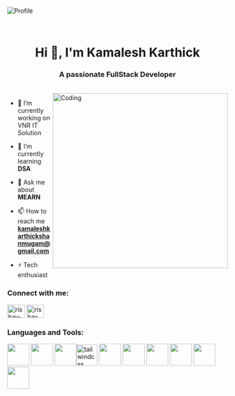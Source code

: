 
![Profile](https://www.deviantart.com/vendaciousness/art/Cyber-City-Scroll-1-1052257435)

<br/>

<h1 align="center">Hi 👋, I'm Kamalesh Karthick</h1>
<h3 align="center">A passionate FullStack Developer</h3>
<br/>
<img align="right" alt="Coding" width="400" src="https://i.pinimg.com/originals/0f/b9/4d/0fb94dff52a5935e105ec497a0c010a5.gif">



- 🔭 I’m currently working on VNR IT Solution

- 🌱 I’m currently learning **DSA**

- 💬 Ask me about **MEARN**

- 📫 How to reach me **kamaleshkarthickshanmugam@gmail.com**

- ⚡ Tech enthusiast 

<h3 align="left">Connect with me:</h3>
<p align="left">
<a href="https://www.linkedin.com/in/kamaleshkarthick/" target="blank"><img align="center" src="https://raw.githubusercontent.com/rahuldkjain/github-profile-readme-generator/master/src/images/icons/Social/linked-in-alt.svg" alt="rishav-chanda-b89a791b3" height="30" width="40" /></a>
<a href="https://instagram.com/" target="blank"><img align="center" src="https://raw.githubusercontent.com/rahuldkjain/github-profile-readme-generator/master/src/images/icons/Social/instagram.svg" alt="rishav_chanda" height="30" width="40" /></a>

</p>

<h3 align="left">Languages and Tools:</h3>
<p align="left">
 <img height="50" width="50" src="https://img.icons8.com/color/48/000000/html-5.png" /> <img height="50" width="50" src="https://img.icons8.com/color/48/000000/css3.png" /> <!-- <img height="50" width="50" src="https://img.icons8.com/color/48/000000/sass.png"/> <img height="50" width="50" src="https://img.icons8.com/color/48/000000/google-firebase-console.png"/> --> <img height="50" width="50" src="https://img.icons8.com/color/48/000000/bootstrap.png" /><img width="48" height="48" src="https://img.icons8.com/color/48/tailwindcss.png" alt="tailwindcss"/>
<img height="50" width="50" src="https://img.icons8.com/color/48/000000/javascript.png"/> <img height="50" width="50" src="https://img.icons8.com/color/48/000000/react-native.png"/>  <img height="50" width="50" src="https://img.icons8.com/?size=100&id=rgPSE6nAB766&format=png&color=000000"/> <img height="50" width="50" src="https://img.icons8.com/?size=100&id=bosfpvRzNOG8&format=png&color=000000"/> <img height="50" width="50" src="https://img.icons8.com/?size=100&id=hsPbhkOH4FMe&format=png&color=000000"/>  <img height="50" width="50" src="https://img.icons8.com/color/48/000000/java-coffee-cup-logo.png" />
</p>
